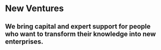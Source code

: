 # New Ventures
## We bring capital and expert support for people who want to transform their knowledge into new enterprises.
